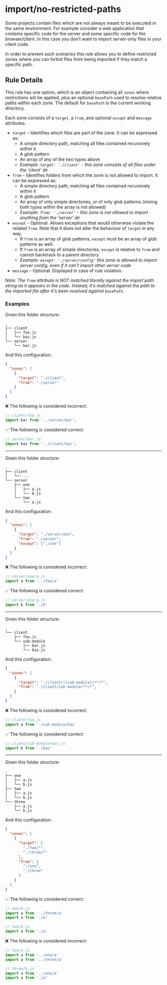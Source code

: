 # import/no-restricted-paths

<!-- end auto-generated rule header -->

Some projects contain files which are not always meant to be executed in the same environment.
For example consider a web application that contains specific code for the server and some specific code for the browser/client. In this case you don’t want to import server-only files in your client code.

In order to prevent such scenarios this rule allows you to define restricted zones where you can forbid files from being imported if they match a specific path.

## Rule Details

This rule has one option, which is an object containing all `zones` where restrictions will be applied, plus an optional `basePath` used to resolve relative paths within each zone.
The default for `basePath` is the current working directory.

Each zone consists of a `target`, a `from`, and optional `except` and `message` attributes.

 - `target` - Identifies which files are part of the zone. It can be expressed as:
   - A simple directory path, matching all files contained recursively within it
   - A glob pattern
   - An array of any of the two types above
   - *Example: `target: './client'` - this zone consists of all files under the 'client' dir*
 - `from` - Identifies folders from which the zone is not allowed to import. It can be expressed as:
   - A simple directory path, matching all files contained recursively within it
   - A glob pattern
   - An array of only simple directories, or of only glob patterns (mixing both types within the array is not allowed)
   - *Example: `from: './server'` - this zone is not allowed to import anything from the 'server' dir*
 - `except` - Optional. Allows exceptions that would otherwise violate the related `from`. Note that it does not alter the behaviour of `target` in any way.
   - If `from` is an array of glob patterns, `except` must be an array of glob patterns as well.
   - If `from` is an array of simple directories, `except` is relative to `from` and cannot backtrack to a parent directory.
   - *Example: `except: './server/config'` this zone is allowed to import server config, even if it can't import other server code*
 - `message` - Optional. Displayed in case of rule violation.

*Note: The `from` attribute is NOT matched literally against the import path string as it appears in the code. Instead, it's matched against the path to the imported file after it's been resolved against `basePath`.*

### Examples

Given this folder structure:

```pt
.
├── client
│   ├── foo.js
│   └── baz.js
└── server
    └── bar.js
```

And this configuration:

```json
{
  "zones": [
    {
      "target": "./client",
      "from": "./server"
    }
  ]
}
```

:x: The following is considered incorrect:

```js
// client/foo.js
import bar from '../server/bar';
```

:white_check_mark: The following is considered correct:

```js
// server/bar.js
import baz from '../client/baz';
```

---------------

Given this folder structure:

```pt
.
├── client
│   └── ...
└── server
    ├── one
    │   ├── a.js
    │   └── b.js
    └── two
        └── a.js
```

And this configuration:

```json
{
  "zones": [
    {
      "target": "./server/one",
      "from": "./server",
      "except": ["./one"]
    }
  ]
}
```

:x: The following is considered incorrect:

```js
// server/one/a.js
import a from '../two/a'
```

:white_check_mark: The following is considered correct:

```js
// server/one/a.js
import b from './b'
```

---------------

Given this folder structure:

```pt
.
└── client
    ├── foo.js
    └── sub-module
        ├── bar.js
        └── baz.js
```

And this configuration:

```json
{
  "zones": [
    {
      "target": "./client/!(sub-module)/**/*",
      "from": "./client/sub-module/**/*",
    }
  ]
}
```

:x: The following is considered incorrect:

```js
// client/foo.js
import a from './sub-module/baz'
```

:white_check_mark: The following is considered correct:

```js
// client/sub-module/bar.js
import b from './baz'
```

---------------

Given this folder structure:

```pt
.
├── one
│   ├── a.js
│   └── b.js
├── two
│   ├── a.js
│   └── b.js
└── three
    ├── a.js
    └── b.js
```

And this configuration:

```json
{
  "zones": [
    {
      "target": [
        "./two/*",
        "./three/*"
      ],
      "from": [
        "./one",
        "./three"
      ]
    }
  ]
}
```

:white_check_mark: The following is considered correct:

```js
// one/b.js
import a from '../three/a'
import a from './a'
```

```js
// two/b.js
import a from './a'
```

:x: The following is considered incorrect:

```js
// two/a.js
import a from '../one/a'
import a from '../three/a'
```

```js
// three/b.js
import a from '../one/a'
import a from './a'
```
